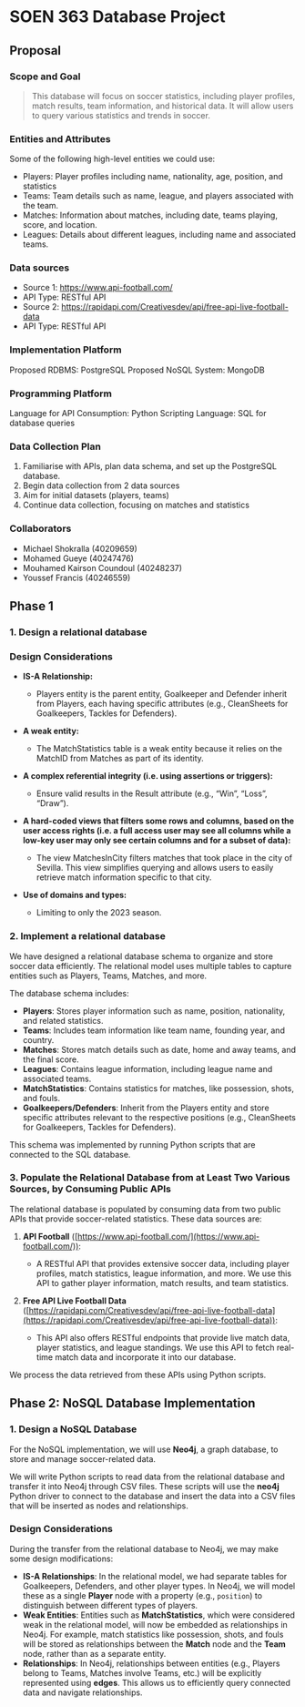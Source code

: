 # SOEN 363 Database Project

## Proposal

### Scope and Goal
> This database will focus on soccer statistics, including player profiles, match results, team information, and historical data. It will allow users to query various statistics and trends in soccer.

### Entities and Attributes
Some of the following high-level entities we could use:

- Players: Player profiles including name, nationality, age, position, and statistics
- Teams: Team details such as name, league, and players associated with the team.
- Matches: Information about matches, including date, teams playing, score, and location.
- Leagues: Details about different leagues, including name and associated teams.

### Data sources
- Source 1: https://www.api-football.com/
- API Type: RESTful API
- Source 2: https://rapidapi.com/Creativesdev/api/free-api-live-football-data
- API Type: RESTful API

### Implementation Platform
Proposed RDBMS: PostgreSQL
Proposed NoSQL System: MongoDB

### Programming Platform
Language for API Consumption: Python
Scripting Language: SQL for database queries

### Data Collection Plan
1. Familiarise with APIs, plan data schema, and set up the PostgreSQL database.
2. Begin data collection from 2 data sources
3. Aim for initial datasets (players, teams)
4. Continue data collection, focusing on matches and statistics

### Collaborators
- Michael Shokralla (40209659)
- Mohamed Gueye (40247476)
- Mouhamed Kairson Coundoul (40248237)
- Youssef Francis (40246559)

## Phase 1
### 1. Design a relational database
### Design Considerations

- **IS-A Relationship:**
   - Players entity is the parent entity, Goalkeeper and Defender inherit from Players, each having specific attributes (e.g., CleanSheets for Goalkeepers, Tackles for Defenders).

- **A weak entity:**
   - The MatchStatistics table is a weak entity because it relies on the MatchID from Matches as part of its identity.

- **A complex referential integrity (i.e. using assertions or triggers):**
   - Ensure valid results in the Result attribute (e.g., “Win”, “Loss”, “Draw”).

- **A hard-coded views that filters some rows and columns, based on the user access rights (i.e. a full access user may see all columns while a low-key user may only see certain columns and for a subset of data):**
    - The view MatchesInCity filters matches that took place in the city of Sevilla. This view simplifies querying and allows users to easily retrieve match information specific to that city.

- **Use of domains and types:**
    - Limiting to only the 2023 season.
  
### 2. Implement a relational database
We have designed a relational database schema to organize and store soccer data efficiently. The relational model uses multiple tables to capture entities such as Players, Teams, Matches, and more. 

The database schema includes:
- **Players**: Stores player information such as name, position, nationality, and related statistics.
- **Teams**: Includes team information like team name, founding year, and country.
- **Matches**: Stores match details such as date, home and away teams, and the final score.
- **Leagues**: Contains league information, including league name and associated teams.
- **MatchStatistics**: Contains statistics for matches, like possession, shots, and fouls.
- **Goalkeepers/Defenders**: Inherit from the Players entity and store specific attributes relevant to the respective positions (e.g., CleanSheets for Goalkeepers, Tackles for Defenders).

This schema was implemented by running Python scripts that are connected to the SQL database. 

### 3. Populate the Relational Database from at Least Two Various Sources, by Consuming Public APIs

The relational database is populated by consuming data from two public APIs that provide soccer-related statistics. These data sources are:

1. **API Football** ([https://www.api-football.com/](https://www.api-football.com/)):
   - A RESTful API that provides extensive soccer data, including player profiles, match statistics, league information, and more. We use this API to gather player information, match results, and team statistics.
   
2. **Free API Live Football Data** ([https://rapidapi.com/Creativesdev/api/free-api-live-football-data](https://rapidapi.com/Creativesdev/api/free-api-live-football-data)):
   - This API also offers RESTful endpoints that provide live match data, player statistics, and league standings. We use this API to fetch real-time match data and incorporate it into our database.

We process the data retrieved from these APIs using Python scripts. 

## Phase 2: NoSQL Database Implementation
### 1. Design a NoSQL Database

For the NoSQL implementation, we will use **Neo4j**, a graph database, to store and manage soccer-related data. 

We will write Python scripts to read data from the relational database and transfer it into Neo4j through CSV files. These scripts will use the **neo4j** Python driver to connect to the database and insert the data into  a CSV files that will be inserted as nodes and relationships.
### Design Considerations


During the transfer from the relational database to Neo4j, we may make some design modifications:
- **IS-A Relationships**: In the relational model, we had separate tables for Goalkeepers, Defenders, and other player types. In Neo4j, we will model these as a single **Player** node with a property (e.g., `position`) to distinguish between different types of players. 
- **Weak Entities**: Entities such as **MatchStatistics**, which were considered weak in the relational model, will now be embedded as relationships in Neo4j. For example, match statistics like possession, shots, and fouls will be stored as relationships between the **Match** node and the **Team** node, rather than as a separate entity.
- **Relationships**: In Neo4j, relationships between entities (e.g., Players belong to Teams, Matches involve Teams, etc.) will be explicitly represented using **edges**. This allows us to efficiently query connected data and navigate relationships.


